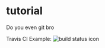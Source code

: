 # tutorial
Do you even git bro

Travis CI Example: ![build status icon](https://travis-ci.org/AravindK95/tutorial.svg?branch=master)
